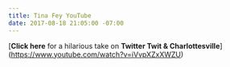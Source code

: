 ```yaml
---
title: Tina Fey YouTube
date: 2017-08-18 21:05:00 -07:00
---
```


[**Click here** for a hilarious take on **Twitter Twit & Charlottesville**]
(https://www.youtube.com/watch?v=iVvpXZxXWZU)
